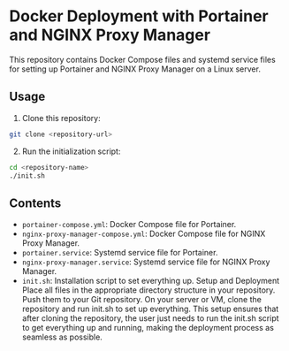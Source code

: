 # Docker Deployment with Portainer and NGINX Proxy Manager

This repository contains Docker Compose files and systemd service files for setting up Portainer and NGINX Proxy Manager on a Linux server.

## Usage

1. Clone this repository:

```sh
git clone <repository-url>
```

2. Run the initialization script:

```sh
cd <repository-name>
./init.sh
```

## Contents

- `portainer-compose.yml`: Docker Compose file for Portainer.
- `nginx-proxy-manager-compose.yml`: Docker Compose file for NGINX Proxy Manager.
- `portainer.service`: Systemd service file for Portainer.
- `nginx-proxy-manager.service`: Systemd service file for NGINX Proxy Manager.
- `init.sh`: Installation script to set everything up.
Setup and Deployment
Place all files in the appropriate directory structure in your repository.
Push them to your Git repository.
On your server or VM, clone the repository and run init.sh to set up everything.
This setup ensures that after cloning the repository, the user just needs to run the init.sh script to get everything up and running, making the deployment process as seamless as possible.